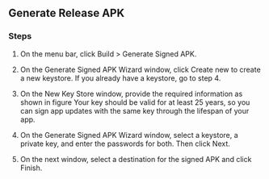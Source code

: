 ## Generate Release APK

### Steps
1. On the menu bar, click Build > Generate Signed APK.

2. On the Generate Signed APK Wizard window, click Create new to create a new keystore. If you already have a keystore, go to step 4.

3. On the New Key Store window, provide the required information as shown in figure Your key should be valid for at least 25 years, so you can sign app updates with the same key through the lifespan of your app.<br/>[](https://github.com/arch10/Calculator/blob/master/docs/keystore.png)
4. On the Generate Signed APK Wizard window, select a keystore, a private key, and enter the passwords for both. Then click Next.<br/>[](https://github.com/arch10/Calculator/blob/master/docs/keystore_password.png)
5. On the next window, select a destination for the signed APK and click Finish.<br/>[](https://github.com/arch10/Calculator/blob/master/docs/keystore_sign.png)